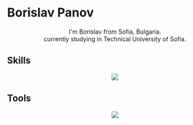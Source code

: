 # Borislav Panov

<p align="center" width="100%">
    I'm Borislav from Sofia, Bulgaria.<br>
    currently studying in Technical University of Sofia.<br>
</p>


## Skills

<p align="center">
  <a href="https://skillicons.dev">
    <img src="https://skillicons.dev/icons?i=js,typescript,react,tailwind,html,css&perline=3&theme=dark" />
  </a>
</p>


## Tools


<p align="center">
  <a href="https://skillicons.dev">
    <img src="https://skillicons.dev/icons?i=vscode,github,stackoverflow,bootstrap,git,postman&perline=3&theme=dark" />
  </a>
</p>
